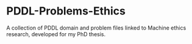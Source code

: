 # PDDL-Problems-Ethics
A collection of PDDL domain and problem files linked to Machine ethics research, developed for my PhD thesis.
